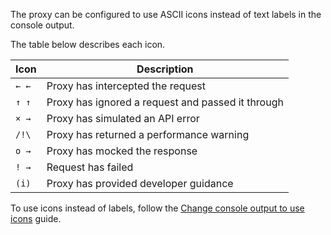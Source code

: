 The proxy can be configured to use ASCII icons instead of text labels in the console output.

The table below describes each icon.

| Icon | Description |
| ----- | ------------ |
|`← ←`| Proxy has intercepted the request |
|`↑ ↑`| Proxy has ignored a request and passed it through |
|`× →`| Proxy has simulated an API error |
|`/!\`| Proxy has returned a performance warning |
|`o →`| Proxy has mocked the response |
|`! →`| Request has failed |
|`(i)`| Proxy has provided developer guidance |

To use icons instead of labels, follow the [Change console output to use icons](./Change-console-output-to-use-icons) guide.
